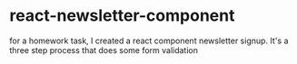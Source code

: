 # react-newsletter-component
for a homework task, I created a react component newsletter signup. It's a three step process that does some form validation 
